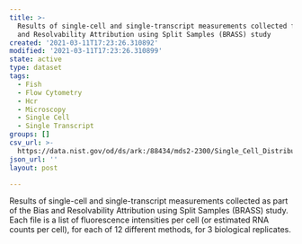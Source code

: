 ```yaml
---
title: >-
  Results of single-cell and single-transcript measurements collected for Bias
  and Resolvability Attribution using Split Samples (BRASS) study
created: '2021-03-11T17:23:26.310892'
modified: '2021-03-11T17:23:26.310899'
state: active
type: dataset
tags:
  - Fish
  - Flow Cytometry
  - Hcr
  - Microscopy
  - Single Cell
  - Single Transcript
groups: []
csv_url: >-
  https://data.nist.gov/od/ds/ark:/88434/mds2-2300/Single_Cell_Distributions/FISH_Flow_Protein_Rep1/FISH_Flow_Protein_1818.400_Rep1.csv
json_url: ''
layout: post

---
```

Results of single-cell and single-transcript measurements collected as part of the Bias and Resolvability Attribution using Split Samples (BRASS) study.  Each file is a list of fluorescence intensities per cell (or estimated RNA counts per cell), for each of 12 different methods, for 3 biological replicates.
